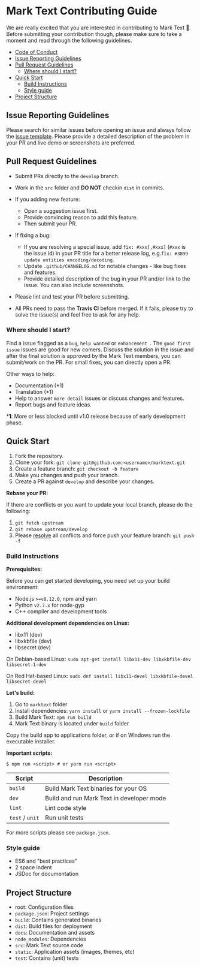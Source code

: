 # Mark Text Contributing Guide

We are really excited that you are interested in contributing to Mark Text :tada:. Before submitting your contribution though, please make sure to take a moment and read through the following guidelines.

- [Code of Conduct](https://github.com/marktext/marktext/blob/master/.github/CODE_OF_CONDUCT.md)
- [Issue Reporting Guidelines](#issue-reporting-guidelines)
- [Pull Request Guidelines](#pull-request-guidelines)
  - [Where should I start?](#where-should-i-start)
- [Quick Start](#quick-start)
  - [Build Instructions](#build-instructions)
  - [Style guide](#style-guide)
- [Project Structure](#project-structure)

## Issue Reporting Guidelines

Please search for similar issues before opening an issue and always follow the [issue template](https://github.com/marktext/marktext/blob/master/.github/ISSUE_TEMPLATE.md). Please provide a detailed description of the problem in your PR and live demo or screenshots are preferred.

## Pull Request Guidelines

- Submit PRs directly to the `develop` branch.

- Work in the `src` folder and **DO NOT** checkin `dist` in commits.

- If you adding new feature:

  - Open a suggestion issue first.
  - Provide convincing reason to add this feature.
  - Then submit your PR.

- If fixing a bug:

  - If you are resolving a special issue, add `fix: #xxx[,#xxx]` (`#xxx` is the issue id) in your PR title for a better release log, e.g.`fix: #3899 update entities encoding/decoding`.
  - Update `.github/CHANGELOG.md` for notable changes - like bug fixes and features.
  - Provide detailed description of the bug in your PR and/or link to the issue. You can also include screenshots.

- Please lint and test your PR before submitting.

- All PRs need to pass the **Travis CI** before merged. If it fails, please try to solve the issue(s) and feel free to ask for any help.

### Where should I start?

Find a issue flagged as a `bug`, `help wanted` or `enhancement `. The `good first issue` issues are good for new comers. Discuss the solution in the issue and after the final solution is approved by the Mark Text members, you can submit/work on the PR. For small fixes, you can directly open a PR.

Other ways to help:

- Documentation (*1)
- Translation (*1)
- Help to answer `more detail` issues or discuss changes and features.
- Report bugs and feature ideas.

***1**: More or less blocked until v1.0 release because of early development phase.

## Quick Start

1. Fork the repository.
2. Clone your fork: `git clone git@github.com:<username>/marktext.git`
3. Create a feature branch: `git checkout -b feature`
4. Make you changes and push your branch.
5. Create a PR against `develop` and describe your changes.

**Rebase your PR:**

If there are conflicts or you want to update your local branch, please do the following:

1. `git fetch upstream`
2. `git rebase upstream/develop`
3. Please [resolve](https://help.github.com/articles/resolving-merge-conflicts-after-a-git-rebase/) all conflicts and force push your feature branch: `git push -f`

### Build Instructions

**Prerequisites:**

Before you can get started developing, you need set up your build environment:

- Node.js `>=v8.12.0`, npm and yarn
- Python `v2.7.x` for node-gyp
- C++ compiler and development tools

**Additional development dependencies on Linux:**

- libx11 (dev)
- libxkbfile (dev)
- libsecret (dev)

On Debian-based Linux: `sudo apt-get install libx11-dev libxkbfile-dev libsecret-1-dev`

On Red Hat-based Linux: `sudo dnf install libx11-devel libxkbfile-devel libsecret-devel`

**Let's build:**

1. Go to `marktext` folder
2. Install dependencies: `yarn install` or `yarn install --frozen-lockfile`
3. Build Mark Text: `npm run build`
4. Mark Text binary is located under `build` folder

Copy the build app to applications folder, or if on Windows run the executable installer.

**Important scripts:**

```
$ npm run <script> # or yarn run <script>
```

| Script          | Description                               |
| --------------- | ----------------------------------------- |
| `build`         | Build Mark Text binaries for your OS      |
| `dev`           | Build and run Mark Text in developer mode |
| `lint`          | Lint code style                           |
| `test` / `unit` | Run unit tests                            |

For more scripts please see `package.json`.

### Style guide

- ES6 and "best practices"
- 2 space indent
- JSDoc for documentation

## Project Structure

- root: Configuration files
- `package.json`: Project settings
- `build`: Contains generated binaries
- `dist`: Build files for deployment
- `docs`: Documentation and assets
- `node_modules`: Dependencies
- `src`: Mark Text source code
- `static`: Application assets (images, themes, etc)
- `test`: Contains (unit) tests
